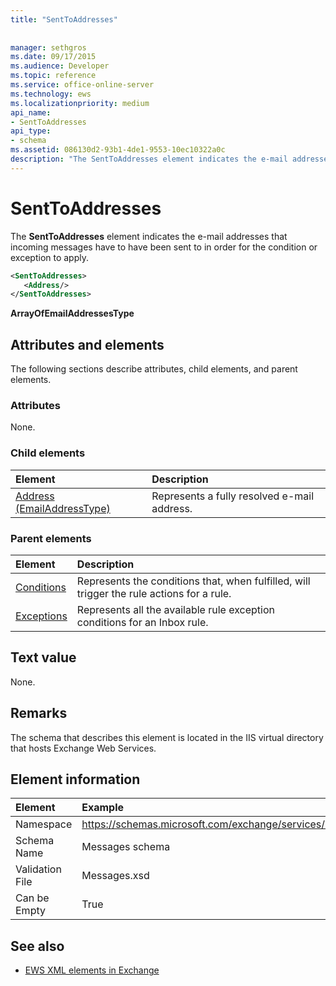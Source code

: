 ```yaml
---
title: "SentToAddresses"
 
 
manager: sethgros
ms.date: 09/17/2015
ms.audience: Developer
ms.topic: reference
ms.service: office-online-server
ms.technology: ews
ms.localizationpriority: medium
api_name:
- SentToAddresses
api_type:
- schema
ms.assetid: 086130d2-93b1-4de1-9553-10ec10322a0c
description: "The SentToAddresses element indicates the e-mail addresses that incoming messages have to have been sent to in order for the condition or exception to apply."
---
```


# SentToAddresses

The **SentToAddresses** element indicates the e-mail addresses that incoming messages have to have been sent to in order for the condition or exception to apply. 
  
```XML
<SentToAddresses>
   <Address/>
</SentToAddresses>
```

 **ArrayOfEmailAddressesType**
## Attributes and elements

The following sections describe attributes, child elements, and parent elements.
  
### Attributes

None.
  
### Child elements

|**Element**|**Description**|
|:-----|:-----|
|[Address (EmailAddressType)](address-emailaddresstype.md) <br/> |Represents a fully resolved e-mail address.  <br/> |
   
### Parent elements

|**Element**|**Description**|
|:-----|:-----|
|[Conditions](conditions.md) <br/> |Represents the conditions that, when fulfilled, will trigger the rule actions for a rule.  <br/> |
|[Exceptions](exceptions.md) <br/> |Represents all the available rule exception conditions for an Inbox rule.  <br/> |
   
## Text value

None.
  
## Remarks

The schema that describes this element is located in the IIS virtual directory that hosts Exchange Web Services.
  
## Element information

| Element | Example |
|:-----|:-----|
|Namespace  <br/> |https://schemas.microsoft.com/exchange/services/2006/messages  <br/> |
|Schema Name  <br/> |Messages schema  <br/> |
|Validation File  <br/> |Messages.xsd  <br/> |
|Can be Empty  <br/> |True  <br/> |
   
## See also



- [EWS XML elements in Exchange](ews-xml-elements-in-exchange.md)

